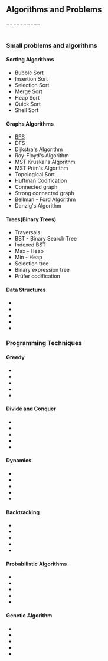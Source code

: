 <h2>Algorithms and Problems</h2>
==========<br><br>

<h3>Small problems and algorithms</h3>
<h4>Sorting Algorithms</h4>

<ul>
<li>Bubble Sort</li>
<li>Insertion Sort</li>
<li>Selection Sort</li>
<li>Merge Sort</li>
<li>Heap Sort</li>
<li>Quick Sort</li>
<li>Shell Sort</li>
</ul>

<h4>Graphs Algorithms</h4>

<ul>
<li><a href="https://github.com/emi58/Algorithms/tree/master/BFS/src/bfs">BFS</a></li>
<li>DFS</li>
<li>Dijkstra's Algorithm</li>
<li>Roy-Floyd's Algorithm</li>
<li>MST Kruskal's Algorithm</li>
<li>MST Prim's Algorithm</li>
<li>Topological Sort</li>
<li>Huffman Codification</li>
<li>Connected graph</li>
<li>Strong connected graph</li>
<li>Bellman - Ford Algorithm</li>
<li>Danzig's Algorithm</li>
</ul>

<h4>Trees(Binary Trees)</h4>

<ul>
<li>Traversals</li>
<li>BST - Binary Search Tree</li>
<li>Indexed BST</li>
<li>Max - Heap</li>
<li>Min - Heap</li>
<li>Selection tree</li>
<li>Binary expression tree</li>
<li>Prüfer codification</li>
</ul>

<h4>Data Structures</h4>

<ul>
<li>  </li>
<li>  </li>
<li>  </li>
<li>  </li>
<li>  </li>
</ul>

<h3>Programming Techniques</h3>

<h4>Greedy</h4>

<ul>
<li>  </li>
<li>  </li>
<li>  </li>
<li>  </li>
<li>  </li>
</ul>

<h4>Divide and Conquer</h4>

<ul>
<li>  </li>
<li>  </li>
<li>  </li>
<li>  </li>
<li>  </li>
</ul>

<h4>Dynamics</h4>

<ul>
<li>  </li>
<li>  </li>
<li>  </li>
<li>  </li>
<li>  </li>
</ul>
<h4>Backtracking</h4>
<ul>
<li>  </li>
<li>  </li>
<li>  </li>
<li>  </li>
<li>  </li>
</ul>
<h4>Probabilistic Algorithms</h4>
<ul>
<li>  </li>
<li>  </li>
<li>  </li>
<li>  </li>
<li>  </li>
</ul>

<h4>Genetic Algorithm</h4>

<ul>
<li>  </li>
<li>  </li>
<li>  </li>
<li>  </li>
<li>  </li>
</ul>

